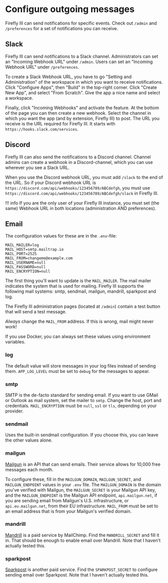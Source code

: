 # Configure outgoing messages

Firefly III can send notifications for specific events. Check out `/admin` and  `/preferences` for a set of notifications
you can receive.

## Slack

Firefly III can send notifications to a Slack channel. Administrators can set an "Incoming Webhook URL" under `/admin`. Users can set  an "Incoming Webhook URL" under `/preferences`.

To create a Slack Webhook URL, you have to go "Setting and Administration" of the workspace in which you want to receive notifications. Click "Configure Apps", then "Build" in the top-right corner. Click "Create New App", and select "From Scratch". Give the app a nice name and select a workspace.

Finally, click "Incoming Webhooks" and activate the feature. At the bottom of the page you can then create a new webhook. Select the channel in which you want the app (and by extension, Firefly III) to post. The URL you receive is the URL required for Firefly III. It starts with `https://hooks.slack.com/services`.

## Discord

Firefly III can also send the notifications to a Discord channel. Channel admins can create a webhook in a Discord-channel, which you can use wherever you see a Slack URL.

When you use the Discord webhook URL, you must add `/slack` to the end of the URL. So if your Discord webhook URL is `https://discord.com/api/webhooks/123456789/ABCdefgh`, you must use `https://discord.com/api/webhooks/123456789/ABCdefgh/slack` in Firefly III.

!!! info
If you are the only user of your Firefly III instance, you must set (the same) Webhook URL in both locations (administration AND preferences).

## Email

The configuration values for these are in the `.env`-file:

```
MAIL_MAILER=log
MAIL_HOST=smtp.mailtrap.io
MAIL_PORT=2525
MAIL_FROM=changeme@example.com
MAIL_USERNAME=null
MAIL_PASSWORD=null
MAIL_ENCRYPTION=null
```

The first thing you'll want to update is the `MAIL_MAILER`. The mail mailer indicates the system that is used for mailing. Firefly III supports the following mail systems: smtp, sendmail, mailgun, mandrill, sparkpost and log.

The Firefly III administration pages (located at `/admin`) contain a test button that will send a test message.

*Always* change the `MAIL_FROM` address. If this is wrong, mail might never work!

If you use Docker, you can always set these values using environment variables.

### log

The default value will store messages in your log files instead of sending them. `APP_LOG_LEVEL` must be set to `debug` for the messages to appear.

### smtp

SMTP is the de-facto standard for sending email. If you want to use GMail or Outlook as mail system, set the mailer to `smtp`. Change the host, port and credentials. `MAIL_ENCRYPTION` must be `null`, `ssl` or `tls`, depending on your provider.

### sendmail

Uses the built-in sendmail configuration. If you choose this, you can leave the other values alone.

### mailgun

[Mailgun](https://www.mailgun.com/) is an API that can send emails. Their service allows for 10,000 free messages each month.

To configure these, fill in the `MAILGUN_DOMAIN`, `MAILGUN_SECRET`, and `MAILGUN_ENDPOINT`  values in your `.env` file. The `MAILGUN_DOMAIN` is the domain you've verified with Mailgun, the `MAILGUN_SECRET` is your Mailgun API key, and the `MAILGUN_ENDPOINT` is the Mailgun API endpoint, `api.mailgun.net`, if you are sending email from Mailgun's U.S. infrastructure, or `api.eu.mailgun.net`, from their EU infrastructure. `MAIL_FROM` must be set to an email address that is from your Mailgun's verified domain.

### mandrill

[Mandrill](https://www.mandrill.com/) is a paid service by MailChimp. Find the `MANDRILL_SECRET` and fill it in. That should be enough to enable email over Mandrill. Note that I haven't actually tested this.

### sparkpost

[Sparkpost](https://www.sparkpost.com/) is another paid service. Find the `SPARKPOST_SECRET` to configure sending email over Sparkpost. Note that I haven't actually tested this. 
